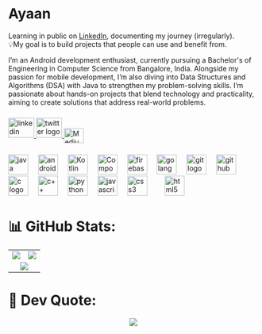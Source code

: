 # Ayaan
Learning in public on <a href="https://www.linkedin.com/in/syed-mohammad-ayaan-30302b271/" target="_blank">LinkedIn</a>, documenting my journey (irregularly).<br>💡My goal is to build projects that people can use and benefit from.

I’m an Android development enthusiast, currently pursuing a Bachelor's of Engineering in Computer Science from Bangalore, India. Alongside my passion for mobile development, I’m also diving into Data Structures and Algorithms (DSA) with Java to strengthen my problem-solving skills. I’m passionate about hands-on projects that blend technology and practicality, aiming to create solutions that address real-world problems.

###

<div align="center">

</div>

###

<div align="left">
  <a href="https://www.linkedin.com/in/syed-mohammad-ayaan-30302b271/" target="_blank">
    <img src="https://raw.githubusercontent.com/maurodesouza/profile-readme-generator/master/src/assets/icons/social/linkedin/default.svg" width="52" height="40" alt="linkedin logo"  />
  </a>
  <a href="https://x.com/SyedMoh28440276" target="_blank">
  <img src="https://cdn.jsdelivr.net/gh/devicons/devicon@latest/icons/twitter/twitter-original.svg"width="52" height="40" alt="twitter logo"  />
  </a>
  <a href="https://medium.com/@tanaykedia" target="_blank">
    <img align="center" src="https://cdn.jsdelivr.net/npm/simple-icons@3.1.0/icons/medium.svg" alt="Medium" height="30" width="40" />
  </a>
</div>

###

<div align="left">

  <img src="https://cdn.jsdelivr.net/gh/devicons/devicon/icons/java/java-original.svg" height="40" alt="java logo"  />
  <img width="12" />
  <img src="https://cdn.jsdelivr.net/gh/devicons/devicon@latest/icons/androidstudio/androidstudio-original.svg"  height="40" alt="android studio logo" />
  <img width="12" />
  <img src="https://cdn.jsdelivr.net/gh/devicons/devicon@latest/icons/kotlin/kotlin-original.svg" height="40" alt="Kotlin logo" />
  <img width="12" /> 
  <img src="https://cdn.jsdelivr.net/gh/devicons/devicon@latest/icons/jetpackcompose/jetpackcompose-original.svg" height="40" alt="Compose logo"/>
  <img width="12" /> 
  <img src="https://cdn.jsdelivr.net/gh/devicons/devicon@latest/icons/firebase/firebase-original.svg" height="40" alt="firebase logo" />
  <img width="12" />
  <img src="https://cdn.jsdelivr.net/gh/devicons/devicon@latest/icons/go/go-original-wordmark.svg"  height="40" alt="golang logo" />
  <img width="12" />
  <img src="https://cdn.jsdelivr.net/gh/devicons/devicon/icons/git/git-original.svg" height="40" alt="git logo"  />
  <img width="12" />
  <img src="https://cdn.jsdelivr.net/gh/devicons/devicon@latest/icons/github/github-original.svg"height="40" alt="github logo"  />
  <img width="12" />
    <img src="https://cdn.jsdelivr.net/gh/devicons/devicon@latest/icons/c/c-original.svg"height="40" alt="c logo" />
  <img width="12" />
  <img src="https://cdn.jsdelivr.net/gh/devicons/devicon@latest/icons/cplusplus/cplusplus-original.svg"height="40" alt="c++ logo" />
  <img width="12" />
  <img src="https://cdn.jsdelivr.net/gh/devicons/devicon/icons/python/python-original.svg" height="40" alt="python logo"  />
  <img width="12" />
    <img src="https://cdn.jsdelivr.net/gh/devicons/devicon/icons/javascript/javascript-original.svg" height="40" alt="javascript logo"  />
  <img width="12" />
  
  <img src="https://cdn.jsdelivr.net/gh/devicons/devicon/icons/css3/css3-original.svg" height="40" alt="css3 logo"  />
  <img width="12" />
  <img width="12" />
  <img src="https://cdn.jsdelivr.net/gh/devicons/devicon/icons/html5/html5-original.svg" height="40" alt="html5 logo"  />
  <img width="12" />
</div>

# 📊 GitHub Stats:

<table>
  <tr>
    <td>
      <img src="https://github-readme-stats.vercel.app/api?username=ayaxan7&theme=radical&hide_border=false&include_all_commits=true&count_private=false"/>
    </td>
    <td>
      <img src="https://github-readme-streak-stats.herokuapp.com/?user=ayaxan7&theme=dark&hide_border=false"/>
    </td>
  </tr>
  <tr>
    <td colspan="2" align="center">
      <img src="https://github-readme-stats.vercel.app/api/top-langs/?username=ayaxan7&theme=dark&hide_border=false&include_all_commits=true&count_private=false&layout=compact"/>
    </td>
  </tr>
</table>

# 📝 Dev Quote:
<p align="center">
  <img src="https://quotes-github-readme.vercel.app/api?type=horizontal&theme=radical"/>
</p>

